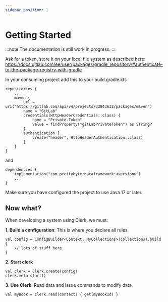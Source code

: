 ```yaml
---
sidebar_position: 1
---
```


# Getting Started

:::note
The documentation is still work in progress.
:::

Ask for a token, store it on your local file system as described here:
https://docs.gitlab.com/ee/user/packages/gradle_repository/#authenticate-to-the-package-registry-with-gradle

In your consuming project add this to your build.gradle.kts

```
repositories {
    ...
    maven {
        url = uri("https://gitlab.com/api/v4/projects/33843632/packages/maven")
        name = "GitLab"
        credentials(HttpHeaderCredentials::class) {
            name = "Private-Token"
            value = findProperty("gitLabPrivateToken") as String?
        }
        authentication {
            create("header", HttpHeaderAuthentication::class)
        }
    }
}
```

and

```
dependencies {
    implementation("com.prettybyte:dataframework:<version>")
    ...
}
```

Make sure you have configured the project to use Java 17 or later.


## Now what?
When developing a system using Clerk, we must:

__1. Build a configuration__: This is where you declare all rules.
```
val config = ConfigBuilder<Context, MyCollections>(collections).build {
    // lots of stuff here
}
```

__2. Start clerk__
```
val clerk = Clerk.create(config)
clerk.meta.start()
```

__3. Use Clerk__: Read data and issue commands to modify data.
```
val myBook = clerk.read(context) { get(myBookId) }
```

